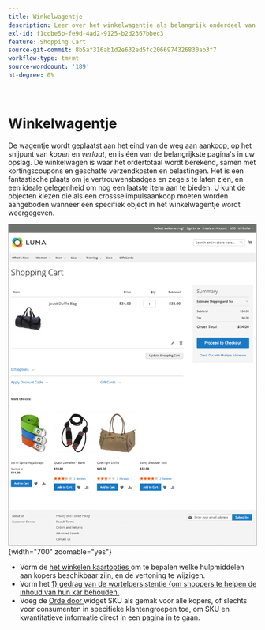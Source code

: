 ```yaml
---
title: Winkelwagentje
description: Leer over het winkelwagentje als belangrijk onderdeel van de aankoop in je winkel.
exl-id: f1ccbe5b-fe9d-4ad2-9125-b2d2367bbec3
feature: Shopping Cart
source-git-commit: 8b5af316ab1d2e632ed5fc2066974326830ab3f7
workflow-type: tm+mt
source-wordcount: '189'
ht-degree: 0%

---
```


# Winkelwagentje

De wagentje wordt geplaatst aan het eind van de weg aan aankoop, op het snijpunt van _kopen_ en _verlaat_, en is één van de belangrijkste pagina&#39;s in uw opslag. De winkelwagen is waar het ordertotaal wordt berekend, samen met kortingscoupons en geschatte verzendkosten en belastingen. Het is een fantastische plaats om je vertrouwensbadges en zegels te laten zien, en een ideale gelegenheid om nog een laatste item aan te bieden. U kunt de objecten kiezen die als een crossselimpulsaankoop moeten worden aangeboden wanneer een specifiek object in het winkelwagentje wordt weergegeven.

![ De het winkelen kartpagina toont hulpmiddelen de verkoopster kan gebruiken om de producten voor hun orde te beheren ](./assets/storefront-cart-full.png){width="700" zoomable="yes"}

- Vorm de [ het winkelen kaartopties ](cart-configuration.md) om te bepalen welke hulpmiddelen aan kopers beschikbaar zijn, en de vertoning te wijzigen.
- Vorm het [ 1&rbrace; gedrag van de wortelpersistentie &lbrace;om shoppers te helpen de inhoud van hun kar behouden.](cart-persistent.md)
- Voeg de [ Orde door ](order-by-sku.md) widget SKU als gemak voor alle kopers, of slechts voor consumenten in specifieke klantengroepen toe, om SKU en kwantitatieve informatie direct in een pagina in te gaan.
